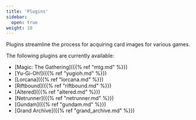 ```yaml
---
title: 'Plugins'
sidebar:
  open: true
weight: 10
---
```


Plugins streamline the process for acquiring card images for various games.

The following plugins are currently available:
* [Magic: The Gathering]({{% ref "mtg.md" %}})
* [Yu-Gi-Oh!]({{% ref "yugioh.md" %}})
* [Lorcana]({{% ref "lorcana.md" %}})
* [Riftbound]({{% ref "riftbound.md" %}})
* [Altered]({{% ref "altered.md" %}})
* [Netrunner]({{% ref "netrunner.md" %}})
* [Gundam]({{% ref "gundam.md" %}})
* [Grand Archive]({{% ref "grand_archive.md" %}})

